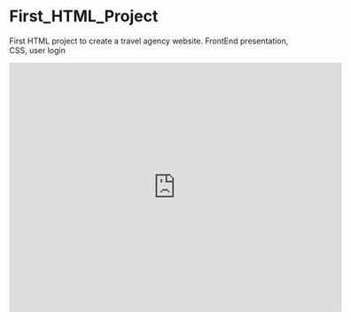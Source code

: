 # First_HTML_Project
First HTML project to create a travel agency website. FrontEnd presentation, CSS, user login



<iframe width="600" height="450" style="border:0" loading="lazy" allowfullscreen referrerpolicy="no-referrer-when-downgrade" src="https://www.google.com/maps/embed/v1/place?key=API_KEY&q=Space+Needle,Seattle+WA"/> 

